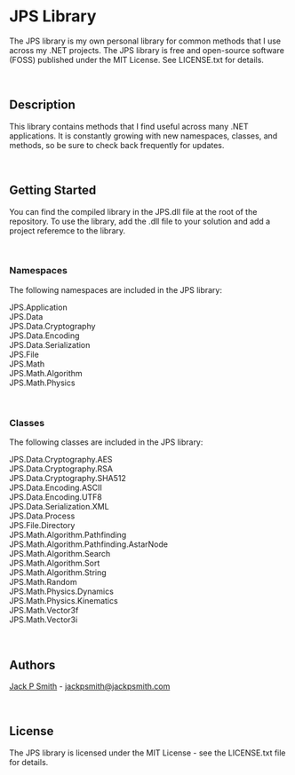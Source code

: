 ﻿# JPS Library
The JPS library is my own personal library for common methods that I use across my .NET projects. The JPS library is free and open-source software (FOSS) published under the MIT License. See LICENSE.txt for details. 
<p>&nbsp</p>

## Description
This library contains methods that I find useful across many .NET applications. It is constantly growing with new namespaces, classes, and methods, so be sure to check back frequently for updates. 
<p>&nbsp</p>

## Getting Started
You can find the compiled library in the JPS.dll file at the root of the repository. To use the library, add the .dll file to your solution and add a project referemce to the library.
<p>&nbsp</p>

### Namespaces

The following namespaces are included in the JPS library:

JPS.Application\
JPS.Data\
JPS.Data.Cryptography\
JPS.Data.Encoding\
JPS.Data.Serialization\
JPS.File\
JPS.Math\
JPS.Math.Algorithm\
JPS.Math.Physics
<p>&nbsp</p>

### Classes

The following classes are included in the JPS library:

JPS.Data.Cryptography.AES\
JPS.Data.Cryptography.RSA\
JPS.Data.Cryptography.SHA512\
JPS.Data.Encoding.ASCII\
JPS.Data.Encoding.UTF8\
JPS.Data.Serialization.XML\
JPS.Data.Process\
JPS.File.Directory\
JPS.Math.Algorithm.Pathfinding\
JPS.Math.Algorithm.Pathfinding.AstarNode\
JPS.Math.Algorithm.Search\
JPS.Math.Algorithm.Sort\
JPS.Math.Algorithm.String\
JPS.Math.Random\
JPS.Math.Physics.Dynamics\
JPS.Math.Physics.Kinematics\
JPS.Math.Vector3f\
JPS.Math.Vector3i
<p>&nbsp</p>

## Authors
[Jack P Smith](https://www.jackpsmith.com) - jackpsmith@jackpsmith.com
<p>&nbsp;</p>

## License
The JPS library is licensed under the MIT License - see the LICENSE.txt file for details.